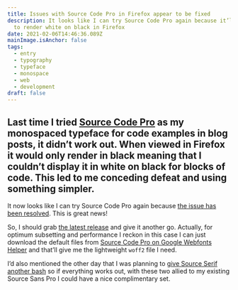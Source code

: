 ```yaml
---
title: Issues with Source Code Pro in Firefox appear to be fixed
description: It looks like I can try Source Code Pro again because it’ll be able
  to render white on black in Firefox
date: 2021-02-06T14:46:36.089Z
mainImage.isAnchor: false
tags:
  - entry
  - typography
  - typeface
  - monospace
  - web
  - development
draft: false
---
```

Last time I tried [Source Code Pro](https://github.com/adobe-fonts/source-code-pro) as my monospaced typeface for code examples in blog posts, it didn’t work out. When viewed in Firefox it would only render in black meaning that I couldn’t display it in white on black for blocks of code. This led to me conceding defeat and using something simpler.
---

It now looks like I can try Source Code Pro again because [the issue has been resolved](https://github.com/adobe-fonts/source-code-pro/issues/250#issuecomment-728646917). This is great news!

So, I should grab [the latest release](https://github.com/adobe-fonts/source-code-pro/releases/latest) and give it another go. Actually, for optimum subsetting and performance I reckon in this case I can just download the default files from [Source Code Pro on Google Webfonts Helper](https://google-webfonts-helper.herokuapp.com/fonts/source-code-pro?subsets=latin) and that’ll give me the lightweight `woff2` file I need.

I’d also mentioned the other day that I was planning to [give Source Serif another bash](https://fuzzylogic.me/posts/2021-01-31-source-serif-4/) so if everything works out, with these two allied to my existing Source Sans Pro I could have a nice complimentary set.
